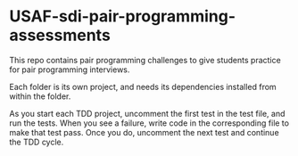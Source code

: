 # USAF-sdi-pair-programming-assessments

This repo contains pair programming challenges to give students practice for pair programming interviews.

Each folder is its own project, and needs its dependencies installed from within the folder.

As you start each TDD project, uncomment the first test in the test file, and run the tests. When you see a failure, write code in the corresponding file to make that test pass. Once you do, uncomment the next test and continue the TDD cycle. 